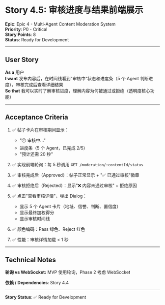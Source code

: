 # Story 4.5: 审核进度与结果前端展示

**Epic**: Epic 4 - Multi-Agent Content Moderation System  
**Priority**: P0 - Critical  
**Story Points**: 8  
**Status**: Ready for Development

---

## User Story

**As a** 用户  
**I want** 发布内容后，在时间线看到"审核中"状态和进度条（5 个 Agent 判断进度），审核完成后查看详细结果  
**So that** 我可以实时了解审核进度，理解内容为何被通过或拒绝（透明度核心功能）

---

## Acceptance Criteria

1. ✅ 帖子卡片在审核期间显示：
   - "🕐 审核中..."
   - 进度条（5 个 Agent，已完成 2/5）
   - "预计还需 20 秒"

2. ✅ 实现前端轮询：每 5 秒调用 `GET /moderation/:contentId/status`

3. ✅ 审核完成后（Approved）：帖子正常显示 + "✅ 已通过审核"徽章

4. ✅ 审核拒绝后（Rejected）：显示"❌ 内容未通过审核" + 拒绝原因

5. ✅ 点击"查看审核详情"，弹出 Dialog：
   - 显示 5 个 Agent 卡片（地址、信誉、判断、置信度）
   - 显示最终加权得分
   - 显示审核时间线

6. ✅ 颜色编码：Pass 绿色、Reject 红色

7. ✅ 性能：审核详情加载 < 1 秒

---

## Technical Notes

**轮询 vs WebSocket:** MVP 使用轮询，Phase 2 考虑 WebSocket

**依赖 / Dependencies**: Story 4.4

---

**Story Status**: ✅ Ready for Development

